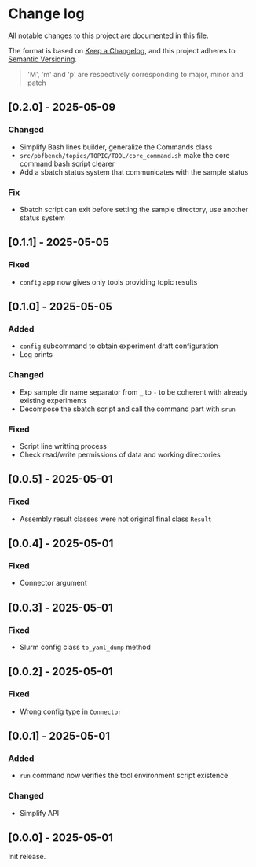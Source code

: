 # Change log

All notable changes to this project are documented in this file.

The format is based on [Keep a Changelog](https://keepachangelog.com/en/1.0.0/),
and this project adheres to [Semantic Versioning](https://semver.org/spec/v2.0.0.html).

> 'M', 'm' and 'p' are respectively corresponding to major, minor and patch

<!-- The order of keywords:
## [Unreleased] - yyyy-mm-dd

### Added

### Changed

### Deprecated

### Removed

### Fixed

### Security
-->

<!-- next-header -->
## [0.2.0] - 2025-05-09

### Changed

* Simplify Bash lines builder, generalize the Commands class
* `src/pbfbench/topics/TOPIC/TOOL/core_command.sh` make the core command bash script clearer
* Add a sbatch status system that communicates with the sample status

### Fix

* Sbatch script can exit before setting the sample directory, use another status system

## [0.1.1] - 2025-05-05

### Fixed

* `config` app now gives only tools providing topic results

## [0.1.0] - 2025-05-05

### Added

* `config` subcommand to obtain experiment draft configuration
* Log prints

### Changed

* Exp sample dir name separator from `_` to `-` to be coherent with already existing experiments
* Decompose the sbatch script and call the command part with `srun`

### Fixed

* Script line writting process
* Check read/write permissions of data and working directories

## [0.0.5] - 2025-05-01

### Fixed

* Assembly result classes were not original final class `Result`

## [0.0.4] - 2025-05-01

### Fixed

* Connector argument

## [0.0.3] - 2025-05-01

### Fixed

* Slurm config class `to_yaml_dump` method

## [0.0.2] - 2025-05-01

### Fixed

* Wrong config type in `Connector`

## [0.0.1] - 2025-05-01

### Added

* `run` command now verifies the tool environment script existence

### Changed

* Simplify API

## [0.0.0] - 2025-05-01

Init release.
